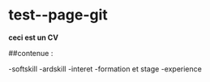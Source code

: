 # test--page-git

**ceci est un CV**

##contenue :

-softskill
-ardskill
-interet
-formation et stage
-experience

